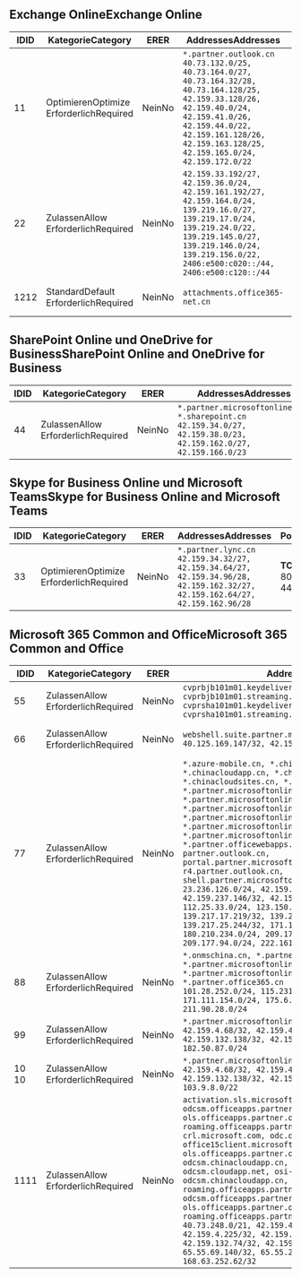 <!--THIS FILE IS AUTOMATICALLY GENERATED. MANUAL CHANGES WILL BE OVERWRITTEN.-->
<!--Please contact the Office 365 Endpoints team with any questions.-->
<!--China endpoints version 2019062800-->
<!--File generated 2019-06-28 11:00:13.7496-->

## <a name="exchange-online"></a><span data-ttu-id="eb468-101">Exchange Online</span><span class="sxs-lookup"><span data-stu-id="eb468-101">Exchange Online</span></span>

<span data-ttu-id="eb468-102">ID</span><span class="sxs-lookup"><span data-stu-id="eb468-102">ID</span></span> | <span data-ttu-id="eb468-103">Kategorie</span><span class="sxs-lookup"><span data-stu-id="eb468-103">Category</span></span> | <span data-ttu-id="eb468-104">ER</span><span class="sxs-lookup"><span data-stu-id="eb468-104">ER</span></span> | <span data-ttu-id="eb468-105">Addresses</span><span class="sxs-lookup"><span data-stu-id="eb468-105">Addresses</span></span> | <span data-ttu-id="eb468-106">Ports</span><span class="sxs-lookup"><span data-stu-id="eb468-106">Ports</span></span>
-- | -------------------- | -- | --------------------------------------------------------------------------------------------------------------------------------------------------------------------------------------------------------------------------------------- | ------------------------
<span data-ttu-id="eb468-107">1</span><span class="sxs-lookup"><span data-stu-id="eb468-107">1</span></span> | <span data-ttu-id="eb468-108">Optimieren</span><span class="sxs-lookup"><span data-stu-id="eb468-108">Optimize</span></span><BR><span data-ttu-id="eb468-109">Erforderlich</span><span class="sxs-lookup"><span data-stu-id="eb468-109">Required</span></span> | <span data-ttu-id="eb468-110">Nein</span><span class="sxs-lookup"><span data-stu-id="eb468-110">No</span></span> | `*.partner.outlook.cn`<BR>`40.73.132.0/25, 40.73.164.0/27, 40.73.164.32/28, 40.73.164.128/25, 42.159.33.128/26, 42.159.40.0/24, 42.159.41.0/26, 42.159.44.0/22, 42.159.161.128/26, 42.159.163.128/25, 42.159.165.0/24, 42.159.172.0/22` | <span data-ttu-id="eb468-111">**TCP:** 443, 80</span><span class="sxs-lookup"><span data-stu-id="eb468-111">**TCP:** 443, 80</span></span>
<span data-ttu-id="eb468-112">2</span><span class="sxs-lookup"><span data-stu-id="eb468-112">2</span></span> | <span data-ttu-id="eb468-113">Zulassen</span><span class="sxs-lookup"><span data-stu-id="eb468-113">Allow</span></span><BR><span data-ttu-id="eb468-114">Erforderlich</span><span class="sxs-lookup"><span data-stu-id="eb468-114">Required</span></span> | <span data-ttu-id="eb468-115">Nein</span><span class="sxs-lookup"><span data-stu-id="eb468-115">No</span></span> | `42.159.33.192/27, 42.159.36.0/24, 42.159.161.192/27, 42.159.164.0/24, 139.219.16.0/27, 139.219.17.0/24, 139.219.24.0/22, 139.219.145.0/27, 139.219.146.0/24, 139.219.156.0/22, 2406:e500:c020::/44, 2406:e500:c120::/44` | <span data-ttu-id="eb468-116">**TCP:** 25, 443, 53, 80</span><span class="sxs-lookup"><span data-stu-id="eb468-116">**TCP:** 25, 443, 53, 80</span></span>
<span data-ttu-id="eb468-117">12</span><span class="sxs-lookup"><span data-stu-id="eb468-117">12</span></span> | <span data-ttu-id="eb468-118">Standard</span><span class="sxs-lookup"><span data-stu-id="eb468-118">Default</span></span><BR><span data-ttu-id="eb468-119">Erforderlich</span><span class="sxs-lookup"><span data-stu-id="eb468-119">Required</span></span> | <span data-ttu-id="eb468-120">Nein</span><span class="sxs-lookup"><span data-stu-id="eb468-120">No</span></span> | `attachments.office365-net.cn` | <span data-ttu-id="eb468-121">**TCP:** 443, 80</span><span class="sxs-lookup"><span data-stu-id="eb468-121">**TCP:** 443, 80</span></span>

## <a name="sharepoint-online-and-onedrive-for-business"></a><span data-ttu-id="eb468-122">SharePoint Online und OneDrive for Business</span><span class="sxs-lookup"><span data-stu-id="eb468-122">SharePoint Online and OneDrive for Business</span></span>

<span data-ttu-id="eb468-123">ID</span><span class="sxs-lookup"><span data-stu-id="eb468-123">ID</span></span> | <span data-ttu-id="eb468-124">Kategorie</span><span class="sxs-lookup"><span data-stu-id="eb468-124">Category</span></span> | <span data-ttu-id="eb468-125">ER</span><span class="sxs-lookup"><span data-stu-id="eb468-125">ER</span></span> | <span data-ttu-id="eb468-126">Addresses</span><span class="sxs-lookup"><span data-stu-id="eb468-126">Addresses</span></span> | <span data-ttu-id="eb468-127">Ports</span><span class="sxs-lookup"><span data-stu-id="eb468-127">Ports</span></span>
-- | ----------------- | -- | --------------------------------------------------------------------------------------------------------------------- | ----------------
<span data-ttu-id="eb468-128">4</span><span class="sxs-lookup"><span data-stu-id="eb468-128">4</span></span> | <span data-ttu-id="eb468-129">Zulassen</span><span class="sxs-lookup"><span data-stu-id="eb468-129">Allow</span></span><BR><span data-ttu-id="eb468-130">Erforderlich</span><span class="sxs-lookup"><span data-stu-id="eb468-130">Required</span></span> | <span data-ttu-id="eb468-131">Nein</span><span class="sxs-lookup"><span data-stu-id="eb468-131">No</span></span> | `*.partner.microsoftonline.cn, *.sharepoint.cn`<BR>`42.159.34.0/27, 42.159.38.0/23, 42.159.162.0/27, 42.159.166.0/23` | <span data-ttu-id="eb468-132">**TCP:** 443, 80</span><span class="sxs-lookup"><span data-stu-id="eb468-132">**TCP:** 443, 80</span></span>

## <a name="skype-for-business-online-and-microsoft-teams"></a><span data-ttu-id="eb468-133">Skype for Business Online und Microsoft Teams</span><span class="sxs-lookup"><span data-stu-id="eb468-133">Skype for Business Online and Microsoft Teams</span></span>

<span data-ttu-id="eb468-134">ID</span><span class="sxs-lookup"><span data-stu-id="eb468-134">ID</span></span> | <span data-ttu-id="eb468-135">Kategorie</span><span class="sxs-lookup"><span data-stu-id="eb468-135">Category</span></span> | <span data-ttu-id="eb468-136">ER</span><span class="sxs-lookup"><span data-stu-id="eb468-136">ER</span></span> | <span data-ttu-id="eb468-137">Addresses</span><span class="sxs-lookup"><span data-stu-id="eb468-137">Addresses</span></span> | <span data-ttu-id="eb468-138">Ports</span><span class="sxs-lookup"><span data-stu-id="eb468-138">Ports</span></span>
-- | -------------------- | -- | -------------------------------------------------------------------------------------------------------------------------------- | ----------------
<span data-ttu-id="eb468-139">3</span><span class="sxs-lookup"><span data-stu-id="eb468-139">3</span></span> | <span data-ttu-id="eb468-140">Optimieren</span><span class="sxs-lookup"><span data-stu-id="eb468-140">Optimize</span></span><BR><span data-ttu-id="eb468-141">Erforderlich</span><span class="sxs-lookup"><span data-stu-id="eb468-141">Required</span></span> | <span data-ttu-id="eb468-142">Nein</span><span class="sxs-lookup"><span data-stu-id="eb468-142">No</span></span> | `*.partner.lync.cn`<BR>`42.159.34.32/27, 42.159.34.64/27, 42.159.34.96/28, 42.159.162.32/27, 42.159.162.64/27, 42.159.162.96/28` | <span data-ttu-id="eb468-143">**TCP:** 443, 80</span><span class="sxs-lookup"><span data-stu-id="eb468-143">**TCP:** 443, 80</span></span>

## <a name="microsoft-365-common-and-office"></a><span data-ttu-id="eb468-144">Microsoft 365 Common and Office</span><span class="sxs-lookup"><span data-stu-id="eb468-144">Microsoft 365 Common and Office</span></span> 

<span data-ttu-id="eb468-145">ID</span><span class="sxs-lookup"><span data-stu-id="eb468-145">ID</span></span> | <span data-ttu-id="eb468-146">Kategorie</span><span class="sxs-lookup"><span data-stu-id="eb468-146">Category</span></span> | <span data-ttu-id="eb468-147">ER</span><span class="sxs-lookup"><span data-stu-id="eb468-147">ER</span></span> | <span data-ttu-id="eb468-148">Addresses</span><span class="sxs-lookup"><span data-stu-id="eb468-148">Addresses</span></span> | <span data-ttu-id="eb468-149">Ports</span><span class="sxs-lookup"><span data-stu-id="eb468-149">Ports</span></span>
-- | ----------------- | -- | ---------------------------------------------------------------------------------------------------------------------------------------------------------------------------------------------------------------------------------------------------------------------------------------------------------------------------------------------------------------------------------------------------------------------------------------------------------------------------------------------------------------------------------------------------------------------------------------------------------------------------------------------------------------------------------------------------------------------------------------------------------------------------------------------------------------------------------------------------------------------------------------------------------------------- | ----------------
<span data-ttu-id="eb468-150">5</span><span class="sxs-lookup"><span data-stu-id="eb468-150">5</span></span> | <span data-ttu-id="eb468-151">Zulassen</span><span class="sxs-lookup"><span data-stu-id="eb468-151">Allow</span></span><BR><span data-ttu-id="eb468-152">Erforderlich</span><span class="sxs-lookup"><span data-stu-id="eb468-152">Required</span></span> | <span data-ttu-id="eb468-153">Nein</span><span class="sxs-lookup"><span data-stu-id="eb468-153">No</span></span> | `cvprbjb101m01.keydelivery.mediaservices.chinacloudapi.cn, cvprbjb101m01.streaming.mediaservices.chinacloudapi.cn, cvprsha101m01.keydelivery.mediaservices.chinacloudapi.cn, cvprsha101m01.streaming.mediaservices.chinacloudapi.cn` | <span data-ttu-id="eb468-154">**TCP:** 443, 80</span><span class="sxs-lookup"><span data-stu-id="eb468-154">**TCP:** 443, 80</span></span>
<span data-ttu-id="eb468-155">6</span><span class="sxs-lookup"><span data-stu-id="eb468-155">6</span></span> | <span data-ttu-id="eb468-156">Zulassen</span><span class="sxs-lookup"><span data-stu-id="eb468-156">Allow</span></span><BR><span data-ttu-id="eb468-157">Erforderlich</span><span class="sxs-lookup"><span data-stu-id="eb468-157">Required</span></span> | <span data-ttu-id="eb468-158">Nein</span><span class="sxs-lookup"><span data-stu-id="eb468-158">No</span></span> | `webshell.suite.partner.microsoftonline.cn`<BR>`40.125.169.147/32, 42.159.201.24/32` | <span data-ttu-id="eb468-159">**TCP:** 443, 80</span><span class="sxs-lookup"><span data-stu-id="eb468-159">**TCP:** 443, 80</span></span>
<span data-ttu-id="eb468-160">7</span><span class="sxs-lookup"><span data-stu-id="eb468-160">7</span></span> | <span data-ttu-id="eb468-161">Zulassen</span><span class="sxs-lookup"><span data-stu-id="eb468-161">Allow</span></span><BR><span data-ttu-id="eb468-162">Erforderlich</span><span class="sxs-lookup"><span data-stu-id="eb468-162">Required</span></span> | <span data-ttu-id="eb468-163">Nein</span><span class="sxs-lookup"><span data-stu-id="eb468-163">No</span></span> | `*.azure-mobile.cn, *.chinacloudapi.cn, *.chinacloudapp.cn, *.chinacloud-mobile.cn, *.chinacloudsites.cn, *.partner.microsoftonline-m.cn, *.partner.microsoftonline-m.net.cn, *.partner.microsoftonline-m-i.cn, *.partner.microsoftonline-m-i.net.cn, *.partner.microsoftonline-p.net.cn, *.partner.microsoftonline-p-i.cn, *.partner.microsoftonline-p-i.net.cn, *.partner.officewebapps.cn, *.windowsazure.cn, partner.outlook.cn, portal.partner.microsoftonline.cdnsvc.com, r4.partner.outlook.cn, shell.partner.microsoftonline.cdnsvc.com`<BR>`23.236.126.0/24, 42.159.224.122/32, 42.159.233.91/32, 42.159.237.146/32, 42.159.238.120/32, 58.68.168.0/24, 112.25.33.0/24, 123.150.49.0/24, 125.65.247.0/24, 139.217.17.219/32, 139.217.19.156/32, 139.217.21.3/32, 139.217.25.244/32, 171.107.84.0/24, 180.210.232.0/24, 180.210.234.0/24, 209.177.86.0/24, 209.177.90.0/24, 209.177.94.0/24, 222.161.226.0/24` | <span data-ttu-id="eb468-164">**TCP:** 443, 80</span><span class="sxs-lookup"><span data-stu-id="eb468-164">**TCP:** 443, 80</span></span>
<span data-ttu-id="eb468-165">8</span><span class="sxs-lookup"><span data-stu-id="eb468-165">8</span></span> | <span data-ttu-id="eb468-166">Zulassen</span><span class="sxs-lookup"><span data-stu-id="eb468-166">Allow</span></span><BR><span data-ttu-id="eb468-167">Erforderlich</span><span class="sxs-lookup"><span data-stu-id="eb468-167">Required</span></span> | <span data-ttu-id="eb468-168">Nein</span><span class="sxs-lookup"><span data-stu-id="eb468-168">No</span></span> | `*.onmschina.cn, *.partner.microsoftonline.net.cn, *.partner.microsoftonline-i.cn, *.partner.microsoftonline-i.net.cn, *.partner.office365.cn`<BR>`101.28.252.0/24, 115.231.150.0/24, 123.235.32.0/24, 171.111.154.0/24, 175.6.10.0/24, 180.210.229.0/24, 211.90.28.0/24` | <span data-ttu-id="eb468-169">**TCP:** 443, 80</span><span class="sxs-lookup"><span data-stu-id="eb468-169">**TCP:** 443, 80</span></span>
<span data-ttu-id="eb468-170">9</span><span class="sxs-lookup"><span data-stu-id="eb468-170">9</span></span> | <span data-ttu-id="eb468-171">Zulassen</span><span class="sxs-lookup"><span data-stu-id="eb468-171">Allow</span></span><BR><span data-ttu-id="eb468-172">Erforderlich</span><span class="sxs-lookup"><span data-stu-id="eb468-172">Required</span></span> | <span data-ttu-id="eb468-173">Nein</span><span class="sxs-lookup"><span data-stu-id="eb468-173">No</span></span> | `*.partner.microsoftonline-p.cn`<BR>`42.159.4.68/32, 42.159.4.200/32, 42.159.7.156/32, 42.159.132.138/32, 42.159.133.17/32, 42.159.135.78/32, 182.50.87.0/24` | <span data-ttu-id="eb468-174">**TCP:** 443, 80</span><span class="sxs-lookup"><span data-stu-id="eb468-174">**TCP:** 443, 80</span></span>
<span data-ttu-id="eb468-175">10 </span><span class="sxs-lookup"><span data-stu-id="eb468-175">10</span></span> | <span data-ttu-id="eb468-176">Zulassen</span><span class="sxs-lookup"><span data-stu-id="eb468-176">Allow</span></span><BR><span data-ttu-id="eb468-177">Erforderlich</span><span class="sxs-lookup"><span data-stu-id="eb468-177">Required</span></span> | <span data-ttu-id="eb468-178">Nein</span><span class="sxs-lookup"><span data-stu-id="eb468-178">No</span></span> | `*.partner.microsoftonline.cn`<BR>`42.159.4.68/32, 42.159.4.200/32, 42.159.7.156/32, 42.159.132.138/32, 42.159.133.17/32, 42.159.135.78/32, 103.9.8.0/22` | <span data-ttu-id="eb468-179">**TCP:** 443, 80</span><span class="sxs-lookup"><span data-stu-id="eb468-179">**TCP:** 443, 80</span></span>
<span data-ttu-id="eb468-180">11</span><span class="sxs-lookup"><span data-stu-id="eb468-180">11</span></span> | <span data-ttu-id="eb468-181">Zulassen</span><span class="sxs-lookup"><span data-stu-id="eb468-181">Allow</span></span><BR><span data-ttu-id="eb468-182">Erforderlich</span><span class="sxs-lookup"><span data-stu-id="eb468-182">Required</span></span> | <span data-ttu-id="eb468-183">Nein</span><span class="sxs-lookup"><span data-stu-id="eb468-183">No</span></span> | `activation.sls.microsoft.com, bjb-odcsm.officeapps.partner.office365.cn, bjb-ols.officeapps.partner.office365.cn, bjb-roaming.officeapps.partner.office365.cn, crl.microsoft.com, odc.officeapps.live.com, office15client.microsoft.com, officecdn.microsoft.com, ols.officeapps.partner.office365.cn, osi-prod-bjb01-odcsm.chinacloudapp.cn, osiprod-scus01-odcsm.cloudapp.net, osi-prod-sha01-odcsm.chinacloudapp.cn, roaming.officeapps.partner.office365.cn, sha-odcsm.officeapps.partner.office365.cn, sha-ols.officeapps.partner.office365.cn, sha-roaming.officeapps.partner.office365.cn`<BR>`40.73.248.0/21, 42.159.4.45/32, 42.159.4.50/32, 42.159.4.225/32, 42.159.7.13/32, 42.159.132.73/32, 42.159.132.74/32, 42.159.132.75/32, 65.52.98.231/32, 65.55.69.140/32, 65.55.227.140/32, 70.37.81.47/32, 168.63.252.62/32` | <span data-ttu-id="eb468-184">**TCP:** 443, 80</span><span class="sxs-lookup"><span data-stu-id="eb468-184">**TCP:** 443, 80</span></span>
